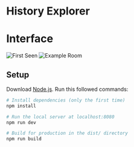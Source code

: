 # History Explorer

# Interface

![First Seen](<static/img/Screenshot 2024-11-01 094102.png>)
![Example Room](<static/img/Screenshot 2024-11-01 094129.png>)

## Setup

Download [Node.js](https://nodejs.org/en/download/).
Run this followed commands:

```bash
# Install dependencies (only the first time)
npm install

# Run the local server at localhost:8080
npm run dev

# Build for production in the dist/ directory
npm run build
```
